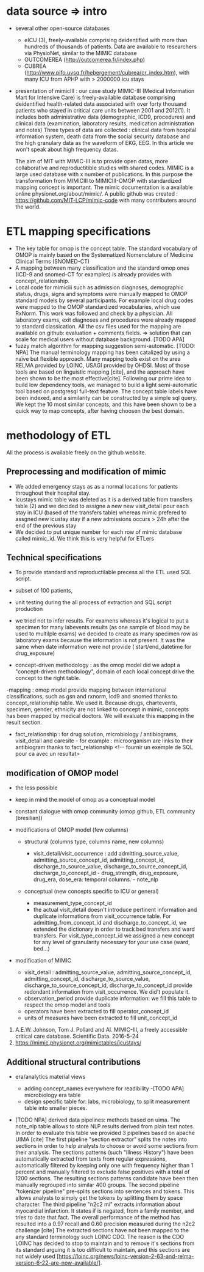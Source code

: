 # data source => intro

- several other open-source databases
	- eICU (3), freely-available comprising deidentified with more than hundreds of thousands of patients. Data are available to researchers via PhysioNet, similar to the MIMIC database
	- OUTCOMEREA (http://outcomerea.fr/index.php)
	- CUBREA (http://www.pifo.uvsq.fr/hebergement/cubrea/cr_index.htm), with many ICU from APHP with > 2000000 icu stays

- presentation of mimicIII : our case study
  MIMIC-III (Medical Information Mart for Intensive Care) is freely-available database comprising deidentified 
  health-related data associated with over forty thousand patients who stayed in critical care units between 2001 and 2012(1).
  It includes both administrative data (demographic, ICD9, procedures) and clinical data (examination, laboratory results, medication administration and notes)
  Three types of data are collected : clinical data from hospital information system, death data from the social security database
  and the high granulary data as the waveform of EKG, EEG.
  In this article we won't speak about high frequency datas. 

  The aim of MIT with MIMIC-III is to provide open datas, more collaborative and reproductitible studies with shared codes. 
  MIMIC is a large used database with x number of publications.
  In this purpose the transformation from MIMICIII to MIMICIII-OMOP with standardized mapping concept is important.
  The mimic documentation is a available online physionet.org/about/mimic/. 
  A public github was created : https://github.com/MIT-LCP/mimic-code with many contributers around the world. 

# ETL mapping specifications
- The key table for omop is the concept table. The standard vocabulary of OMOP is mainly based on the Systematized Nomenclature of Medicine Clinical Terms (SNOMED-CT)
- A mapping between many classification and the standard omop ones (ICD-9 and snomed-CT for examples) is already provides with concept_relationship.
- Local code for mimiciii such as admission diagnoses, demographic status, drugs, signs and symptoms were manually mapped to OMOP standard models by several participants. For example local drug codes were mapped to the OMOP standardized vocabularies, which use RxNorm. This work was followed and check by a physician. All laboratory exams, exit diagnoses and procedures were already mapped to standard classication. All the csv files used for the mapping are available on github:  evaluation  + comments fields. => solution that can scale for medical users without database background. [TODO APA]
- fuzzy match algorithm for mapping suggestion semi-automatic. [TODO: NPA]
The manual terminology mapping has been catalized by using a naïve but flexible approach. Many mapping tools exist on the area RELMA provided by LOINC, USAGI provided by OHDSI. Most of those tools are based on linguistic mapping [cite], and the approach have been shown to be the most effective[cite]. Following our prime idea to build low dependency tools, we managed to build a light semi-automatic tool based on postgresql full-text feature. The concept table labels have been indexed, and a similarity can be constructed by a simple sql query. We kept the 10 most similar concepts, and this have been shown to be a quick way to map concepts, after having choosen the best domain.
	
# methodology of ETL

All the process is available freely on the github website.

## Preprocessing and modification of mimic

- We added emergency stays as as a normal locations for patients throughout their hospital stay.
- Icustays mimic table was deleted as it is a derived table from transfers table (2) and we decided to assigne a new new visit_detail pour each stay in ICU (based of the transfers table) whereas mimic prefered to assgned new icustay stay if a new admissions occurs > 24h after the end of the previous stay
- We decided to put unique number for each row of mimic database  called mimic_id. We think this is very helpful for ETLers

## Technical specifications
- To provide standard and reproductilable precess all the ETL used SQL script.
- subset of 100 patients, 
- unit testing during the all process of extraction and SQL script production

- we tried  not to infer results. For examens whereas it's logical to put a specimen for many labevents results (as one sample of blood may be used to multilple exams) we decided to create as many specimen row as laboratory exams because the information is not present. It was the same when date information were not provide ( start/end_datetime for drug_exposure)

- concept-driven methodology : as the omop model did we adopt a "concept-driven methodology", domain of each local concept drive the concept to the right table.


-mapping : omop model provide mapping between international classifications, such as gsn and rxnorm, icd9 and snomed thanks to concept_relationship table. We used it. 
Because drugs, chartevents, specimen, gender, ethnicity are not linked to concept in mimic, concepts has been mapped by medical doctors. We will evaluate this mapping in the result section.

- fact_relationship : for drug solution, microbiology / antibiograms, visit_detail and caresite
		- for example : microorganism are links to their antibiogram thanks to fact_relationship
		  <!-- fournir un exemple de SQL pour ca avec un resultat>

## modification of OMOP model
- the less possible
- keep in mind the model of omop as a conceptual model
- constant dialogue with omop community (omop github, ETL community (bresilian)) 

- modifications of OMOP model (few columns) 
	- structural (columns type, columns name, new columns)
 		- visit_detail/visit_occurrence : add admitting_source_value, admitting_source_concept_id, admitting_concept_id, discharge_to_source_value, discharge_to_source_concept_id, discharge_to_concept_id
               - drug_strength, drug_exposure, drug_era, dose_era: temporal columns.
               - note_nlp

	- conceptual (new concepts specific to ICU or general)
		- measurement_type_concept_id
		- the actual visit_detail doesn't introduce pertinent information and duplicate informations from visit_occurrence table. For admitting_from_concept_id and discharge_to_concept_id, we extended the dictionary in order to track bed transfers and ward transfers. For visit_type_concept_id we assigned a new concept for any level of granularity necessary for your use case (ward, bed...) 
		<!-- Fournir un example de visit_detail-->

- modification of MIMIC
	- visit_detail : admitting_source_value, admitting_source_concept_id, admitting_concept_id, discharge_to_source_value, discharge_to_source_concept_id, discharge_to_concept_id provide redondant information from visit_occurrence. We did't populate it.
	- observation_period provide duplicate information: we fill this table to respect the omop model and tools
	- operators have been extracted to fill operator_concept_id
	- units of measures have been extracted to fill unit_concept_id
	
1. A.E.W. Johnson, Tom J. Pollard and Al. MIMIC-III, a freely accessible critical care database. Scientific Data. 2016-5-24
2. https://mimic.physionet.org/mimictables/icustays/

## Additional structural contributions
- era/analytics material views
	- adding concept_names everywhere for readibility
	-[TODO APA] microbiology era table
	- design specific table for: labs, microbiology, to split measurement table into smaller pieces.

- [TODO NPA] derived data pipelines: methods based on uima.
The note_nlp table allows to store NLP results derived from plain text notes. In order to evaluate this table we provided 3 pipelines based on apache UIMA [cite]
The first pipeline "section extractor" splits the notes into sections in order to help analysts to choose or avoid some sections from their analysis. The sections patterns (such "Illness History") have been automatically extracted from texts from regular expressions, automatically filtered by keeping only one with frequency higher than 1 percent and manually filtered to exclude false positives with a total of 1200 sections. The resulting sections patterns candidate have been then manually regrouped into similar 400 groups. 
The second pipeline "tokenizer pipeline" pre-splits sections into sentences and tokens. This allows analysts to simply get the tokens by splitting them by space character.
The third pipeline "n2c2 mi" extracts information about myocardial infarction. It states if is negated, from a family member, and tries to date that fact. The overall performance of the method has resulted into a 0.97 recall and 0.60 precision measured during the n2c2 challenge [cite]
The extracted sections have not been mapped to the any standard terminology such LOINC CDO. The reason is the CDO LOINC has decided to stop to maintain and to remove it's sections from its standard arguing it is too difficult to maintain, and this sections are not widely used [https://loinc.org/news/loinc-version-2-63-and-relma-version-6-22-are-now-available/].

